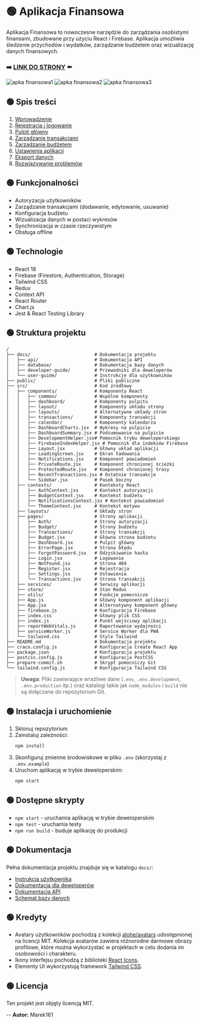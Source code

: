 # 🟢 Aplikacja Finansowa

Aplikacja Finansowa to nowoczesne narzędzie do zarządzania osobistymi finansami, zbudowane przy użyciu React i Firebase. Aplikacja umożliwia śledzenie przychodów i wydatków, zarządzanie budżetem oraz wizualizację danych finansowych.

### ➡️  [LINK DO STRONY](https://apka-finansowa-git-master-marek161s-projects.vercel.app/login)  ⬅️

![apka finansowa1](https://github.com/user-attachments/assets/30e3cf02-fa04-44be-a49d-c5e449673664)
![apka finansowa2](https://github.com/user-attachments/assets/22af59fa-d55d-4743-a0c0-7978fac6ac9d)
![apka finansowa3](https://github.com/user-attachments/assets/eef52f2b-7b12-4728-9d98-5a3d5b8487e7)


## 🟢 Spis treści

1. [Wprowadzenie](#wprowadzenie)
2. [Rejestracja i logowanie](#rejestracja-i-logowanie)
3. [Pulpit główny](#pulpit-główny)
4. [Zarządzanie transakcjami](#zarządzanie-transakcjami)
5. [Zarządzanie budżetem](#zarządzanie-budżetem)
6. [Ustawienia aplikacji](#ustawienia-aplikacji)
7. [Eksport danych](#eksport-danych)
8. [Rozwiązywanie problemów](#rozwiązywanie-problemów)

## 🟢 Funkcjonalności

- Autoryzacja użytkowników
- Zarządzanie transakcjami (dodawanie, edytowanie, usuwanie)
- Konfiguracja budżetu
- Wizualizacja danych w postaci wykresów
- Synchronizacja w czasie rzeczywistym
- Obsługa offline

## 🟢 Technologie

- React 18
- Firebase (Firestore, Authentication, Storage)
- Tailwind CSS
- Redux
- Context API
- React Router
- Chart.js
- Jest & React Testing Library

## 🟢 Struktura projektu

```
/
├── docs/                        # Dokumentacja projektu
│   ├── api/                     # Dokumentacja API
│   ├── database/                # Dokumentacja bazy danych
│   ├── developer-guide/         # Przewodniki dla deweloperów
│   └── user-guide/              # Instrukcje dla użytkowników
├── public/                      # Pliki publiczne
├── src/                         # Kod źródłowy
│   ├── components/              # Komponenty React
│   │   ├── common/              # Wspólne komponenty
│   │   ├── dashboard/           # Komponenty pulpitu
│   │   ├── layout/              # Komponenty układu strony
│   │   ├── layouts/             # Alternatywne układy stron
│   │   ├── transactions/        # Komponenty transakcji
│   │   ├── calendar/            # Komponenty kalendarza
│   │   ├── DashboardCharts.jsx  # Wykresy na pulpicie
│   │   ├── DashboardSummary.jsx # Podsumowanie na pulpicie
│   │   ├── DevelopmentHelper.jsx# Pomocnik trybu deweloperskiego
│   │   ├── FirebaseIndexHelper.jsx # Pomocnik dla indeksów Firebase
│   │   ├── Layout.jsx           # Główny układ aplikacji
│   │   ├── LoadingScreen.jsx    # Ekran ładowania
│   │   ├── Notifications.jsx    # Komponent powiadomień
│   │   ├── PrivateRoute.jsx     # Komponent chronionej ścieżki
│   │   ├── ProtectedRoute.jsx   # Komponent chronionej trasy
│   │   ├── RecentTransactions.jsx # Ostatnie transakcje
│   │   └── Sidebar.jsx          # Pasek boczny
│   ├── contexts/                # Konteksty React
│   │   ├── AuthContext.jsx      # Kontekst autoryzacji
│   │   ├── BudgetContext.jsx    # Kontekst budżetu
│   │   ├── NotificationsContext.jsx # Kontekst powiadomień
│   │   └── ThemeContext.jsx     # Kontekst motywu
│   ├── layouts/                 # Układy stron
│   ├── pages/                   # Strony aplikacji
│   │   ├── Auth/                # Strony autoryzacji
│   │   ├── Budget/              # Strony budżetu
│   │   ├── Transactions/        # Strony transakcji
│   │   ├── Budget.jsx           # Główna strona budżetu
│   │   ├── Dashboard.jsx        # Pulpit główny
│   │   ├── ErrorPage.jsx        # Strona błędu
│   │   ├── ForgotPassword.jsx   # Odzyskiwanie hasła
│   │   ├── Login.jsx            # Logowanie
│   │   ├── NotFound.jsx         # Strona 404
│   │   ├── Register.jsx         # Rejestracja
│   │   ├── Settings.jsx         # Ustawienia
│   │   └── Transactions.jsx     # Strona transakcji
│   ├── services/                # Serwisy aplikacji
│   ├── store/                   # Stan Redux
│   ├── utils/                   # Funkcje pomocnicze
│   ├── App.js                   # Główny komponent aplikacji
│   ├── App.jsx                  # Alternatywny komponent główny
│   ├── firebase.js              # Konfiguracja Firebase
│   ├── index.css                # Główny plik CSS
│   ├── index.js                 # Punkt wejściowy aplikacji
│   ├── reportWebVitals.js       # Raportowanie wydajności
│   ├── serviceWorker.js         # Service Worker dla PWA
│   └── tailwind.css             # Style Tailwind
├── README.md                    # Dokumentacja projektu
├── craco.config.js              # Konfiguracja Create React App
├── package.json                 # Konfiguracja projektu
├── postcss.config.js            # Konfiguracja PostCSS
├── prepare-commit.sh            # Skrypt pomocniczy Git
└── tailwind.config.js           # Konfiguracja Tailwind CSS
```

> **Uwaga**: Pliki zawierające wrażliwe dane (`.env`, `.env.development`, `.env.production` itp.) oraz katalogi takie jak `node_modules` i `build` nie są dołączane do repozytorium Git.

## 🟢 Instalacja i uruchomienie

1. Sklonuj repozytorium
2. Zainstaluj zależności:
   ```bash
   npm install
   ```
3. Skonfiguruj zmienne środowiskowe w pliku `.env` (skorzystaj z `.env.example`)
4. Uruchom aplikację w trybie deweloperskim:
   ```bash
   npm start
   ```

## 🟢 Dostępne skrypty

- `npm start` - uruchamia aplikację w trybie deweloperskim
- `npm test` - uruchamia testy
- `npm run build` - buduje aplikację do produkcji

## 🟢 Dokumentacja

Pełna dokumentacja projektu znajduje się w katalogu `docs/`:

- [Instrukcja użytkownika](docs/user-guide/README.md)
- [Dokumentacja dla deweloperów](docs/developer-guide/README.md)
- [Dokumentacja API](docs/api/api.md)
- [Schemat bazy danych](docs/database/README.md)

## 🟢 Kredyty

- Avatary użytkowników pochodzą z kolekcji [alohe/avatars](https://github.com/alohe/avatars) udostępnionej na licencji MIT. Kolekcja avatarów zawiera różnorodne darmowe obrazy profilowe, które można wykorzystać w projektach w celu dodania im osobowości i charakteru.
- Ikony interfejsu pochodzą z biblioteki [React Icons](https://react-icons.github.io/react-icons/).
- Elementy UI wykorzystują framework [Tailwind CSS](https://tailwindcss.com/).

## 🟢 Licencja

Ten projekt jest objęty licencją MIT.

--
**Autor:** Marek161
